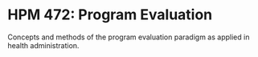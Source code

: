 # HPM 472: Program Evaluation

Concepts and methods of the program evaluation paradigm as applied in health administration.